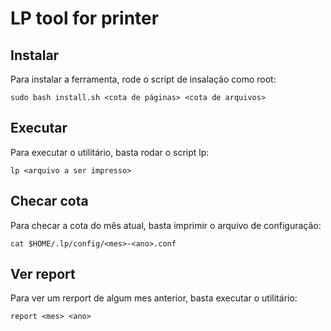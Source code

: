 # LP tool for printer

## Instalar

Para instalar a ferramenta, rode o script de insalação como root:

```
sudo bash install.sh <cota de páginas> <cota de arquivos>
```

## Executar

Para executar o utilitário, basta rodar o script lp:

```
lp <arquivo a ser impresso>
```

## Checar cota

Para checar a cota do mês atual, basta imprimir o arquivo de configuração:

```
cat $HOME/.lp/config/<mes>-<ano>.conf
```

## Ver report

Para ver um rerport de algum mes anterior, basta executar o utilitário:

```
report <mes> <ano>
```
